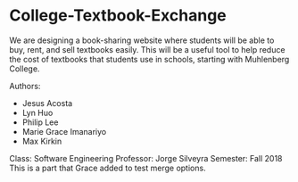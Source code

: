 # College-Textbook-Exchange
We are designing a book-sharing website where students will be able to buy, rent, and sell textbooks easily. This will be a useful tool to help reduce the cost of textbooks that students use in schools, starting with Muhlenberg College. 

Authors: 
- Jesus Acosta
- Lyn Huo
- Philip Lee
- Marie Grace Imanariyo
- Max Kirkin

Class: Software Engineering
Professor: Jorge Silveyra
Semester: Fall 2018
This is a part that Grace added to test merge options.

